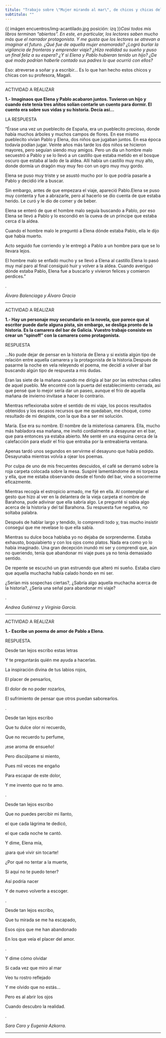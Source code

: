 ```yaml
---
titulo: "Trabajo sobre \"Mujer mirando al mar\", de chicos y chicas del Colegio Loiu, de Bilbao"
subtitulo: ""
---
```

{{ imágen encuentros/img-acantilado.jpg posición: izq }}_Casi todos mis
libros terminan “abiertos”. En este, en particular, los lectores saben mucho
más que el narrador protagonista. Y me gusta que los lectores se atrevan a
imaginar el futuro. ¿Qué fue de aquella mujer enamorada? ¿Logró burlar la
vigilancia de fronteras y emprender viaje? ¿Hizo realidad su sueño y puso un
final feliz a su espera? ¿Y si Elena y Pablo hubieran tenido un hijo? ¿De qué
modo podrían haberle contado sus padres lo que ocurrió con ellos?_

Eso: atreverse a soñar y a escribir… Es lo que han hecho estos chicos y
chicas con su profesora, Magali.

* * *

ACTIVIDAD A REALIZAR

**1.- Imaginaos que Elena y Pablo acabaron juntos. Tuvieron un hijo y cuando
éste tenía tres añitos solían contarle un cuento para dormir. El cuento era
sobre sus vidas y su historia. Decía así…**

LA RESPUESTA

“Érase una vez un pueblecito de España, era un pueblecito precioso, donde
había muchos árboles y muchos campos de flores. En ese mismo pueblecito
vivían Pablo y Elena, dos niños que jugaban juntos. En esa época todavía
podían jugar. Veinte años más tarde los dos niños se hicieron mayores, pero
seguían siendo muy amigos. Pero un día un hombre malo secuestró a Pablo y se
lo llevó a un castillo que estaba metido en el bosque oscuro que estaba al
lado de la aldea. Allí había un castillo muy muy alto, donde dormía un dragón
muy muy feo con un ogro muy muy gordo.

Elena se puso muy triste y se asustó mucho por lo que podría pasarle a Pablo
y decidió irle a buscar.

Sin embargo, antes de que empezara el viaje, apareció Pablo.Elena se puso muy
contenta y fue a abrazarle, pero al hacerlo se dio cuenta de que estaba
herido. Le curó y le dio de comer y de beber.

Elena se enteró de que el hombre malo seguía buscando a Pablo, por eso Elena
se llevó a Pablo y lo escondió en la cueva de un príncipe que estaba cerca d
la aldea.

Cuando el hombre malo le preguntó a Elena dónde estaba Pablo, ella le dijo
que había muerto.

Acto seguido fue corriendo y le entregó a Pablo a un hombre para que se lo
llevara lejos.

El hombre malo se enfadó mucho y se llevó a Elena al castillo.Elena lo pasó
muy mal paro al final consiguió huir y volver a la aldea. Cuando averiguó
dónde estaba Pablo, Elena fue a buscarlo y vivieron felices y comieron
perdices.”

.

_Álvaro Balenciaga y Álvaro Gracia_

* * *

ACTIVIDAD A REALIZAR

**1.- Hay un personaje muy secundario en la novela, que parece que al
escritor puede darle alguna pista, sin embargo, se desliga pronto de la
historia. Es la camarera del bar de Galicia. Vuestro trabajo consiste en
crear un “spinoff” con la camarera como protagonista.**

RESPUESTA

…No pude dejar de pensar en la historia de Elena y si existía algún tipo de
relación entre aquella camarera y la protagonista de la historia.Después de
pasarme la noche en vela releyendo el poema, me decidí a volver al bar
buscando algún tipo de respuesta a mis dudas.

Eran las siete de la mañana cuando me dirigía al bar por las estrechas calles
de aquel pueblo. Me encontré con la puerta del establecimiento cerrada, así
que pensé que lo mejor sería dar un paseo, aunque el frío de aquella mañana
de invierno invitase a hacer lo contrario.

Mientras reflexionaba sobre el sentido de mi viaje, los pocos resultados
obtenidos y los escasos recursos que me quedaban, me choqué, como resultado
de mi despiste, con la que iba a ser mi solución.

María. Ese era su nombre. El nombre de la misteriosa camarera. Ella, mucho
más habladora esa mañana, me invitó cordialmente a desayunar en el bar, que
para entonces ya estaba abierto. Me senté en una esquina cerca de la
calefacción para eludir el frío que entraba por la entreabierta ventana.

Apenas tardó unos segundos en servirme el desayuno que había pedido.
Desayunaba mientras volvía a ojear los poemas.

Por culpa de uno de mis frecuentes descuidos, el café se derramó sobre la
roja carpeta colocada sobre la mesa. Suspiré lamentándome de mi torpeza y
ella, que me estaba observando desde el fondo del bar, vino a socorrerme
eficazmente.

Mientras recogía el estropicio armado, me fijé en ella. Al contemplar el
gesto que hizo al ver en la delantera de la vieja carpeta el nombre de
Barahona, pude adivinar que ella sabría algo. Le pregunté si sabía algo
acerca de la historia y del tal Barahona. Su respuesta fue negativa, no
soltaba palabra.

Después de hablar largo y tendido, lo comprendí todo y, tras mucho insistir
conseguí que me revelase lo que ella sabía.

Mientras su dulce boca hablaba yo no dejaba de sorprenderme. Estaba exhausto,
boquiabierto y con los ojos como platos. Nada era como yo lo había imaginado.
Una gran decepción inundó mi ser y comprendí que, aún no queriendo, tenía que
abandonar mi viaje pues ya no tenía demasiado sentido.

De repente se escuchó un gran estruendo que alteró mi sueño. Estaba claro que
aquella muchacha había calado hondo en mi ser.

¿Serían mis sospechas ciertas?, ¿Sabría algo aquella muchacha acerca de la
historia?, ¿Sería una señal para abandonar mi viaje?

.

_Andrea Gutiérrez y Virginia García._

* * *

ACTIVIDAD A REALIZAR

**1.- Escribe un poema de amor de Pablo a Elena.**

RESPUESTA.

Desde tan lejos escribo estas letras

Y te preguntarás quién me ayuda a hacerlas.

La inspiración divina de tus labios rojos,

El placer de pensarlos,

El dolor de no poder rozarlos,

El sufrimiento de pensar que otros puedan saborearlos.

.

Desde tan lejos escribo

Que tu dulce olor ni recuerdo,

Que no recuerdo tu perfume,

¡ese aroma de ensueño!

Pero discúlpame si miento,

Pues mil veces me engaño

Para escapar de este dolor,

Y me invento que no te amo.

.

Desde tan lejos escribo

Que no puedes percibir mi llanto,

el que cada lágrima te dedicó,

el que cada noche te cantó.

Y dime, Elena mía,

¡para qué vivir sin tocarte!

¿Por qué no tentar a la muerte,

Si aquí no te puedo tener?

Así podría nacer

Y de nuevo volverte a escoger.

.

Desde tan lejos escribo,

Que tu mirada se me ha escapado,

Esos ojos que me han abandonado

En los que veía el placer del amor.

.

Y dime cómo olvidar

Si cada vez que miro al mar

Veo tu rostro reflejado

Y me olvido que no estás…

Pero es al abrir los ojos

Cuando descubro la realidad.

.

_Sara Caro y Eugenia Azkorra._

* * *
